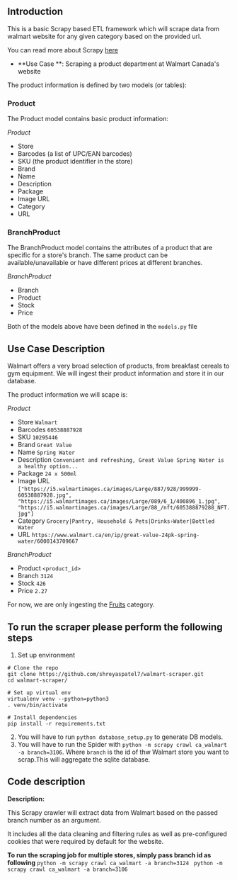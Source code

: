 

## Introduction
This is a basic Scrapy based ETL framework which will scrape data from walmart website for any given category based on the provided url.

You can read more about Scrapy [here](https://scrapy.org/)

- **Use Case **: Scraping a product department at Walmart Canada's website

The product information is defined by two models (or tables):

### Product
The Product model contains basic product information:

*Product*

- Store
- Barcodes (a list of UPC/EAN barcodes)
- SKU (the product identifier in the store)
- Brand
- Name
- Description
- Package
- Image URL
- Category
- URL

### BranchProduct
The BranchProduct model contains the attributes of a product that are specific for a store's branch. The same product can be available/unavailable or have different prices at different branches.

*BranchProduct*

- Branch
- Product
- Stock
- Price

Both of the models above have been defined in the `models.py` file

## Use Case Description

Walmart offers a very broad selection of products, from breakfast cereals to gym equipment. We will ingest their product information and store it in our database.

The product information we will scape is:

*Product*

- Store `Walmart`
- Barcodes `60538887928`
- SKU `10295446`
- Brand `Great Value`
- Name `Spring Water`
- Description `Convenient and refreshing, Great Value Spring Water is a healthy option...`
- Package `24 x 500ml`
- Image URL `["https://i5.walmartimages.ca/images/Large/887/928/999999-60538887928.jpg", "https://i5.walmartimages.ca/images/Large/089/6_1/400896_1.jpg", "https://i5.walmartimages.ca/images/Large/88_/nft/605388879288_NFT.jpg"]`
- Category `Grocery|Pantry, Household & Pets|Drinks›Water|Bottled Water`
- URL `https://www.walmart.ca/en/ip/great-value-24pk-spring-water/6000143709667`

*BranchProduct*
 - Product `<product_id>`
 - Branch `3124`
 - Stock `426`
 - Price `2.27`

For now, we are only ingesting the [Fruits](https://www.walmart.ca/en/grocery/fruits-vegetables/fruits/N-3852) category.


## To run the scraper please perform the following steps

1. Set up environment
```
# Clone the repo
git clone https://github.com/shreyaspatel7/walmart-scraper.git
cd walmart-scraper/

# Set up virtual env
virtualenv venv --python=python3
. venv/bin/activate

# Install dependencies
pip install -r requirements.txt 
```
2. You will have to run `python database_setup.py` to generate DB models.
3. You will have to  run the Spider with `python -m scrapy crawl ca_walmart -a branch=3106`. Where `branch` is the id of thw Walmart store you want to scrap.This will aggregate the sqlite database.


## Code description

**Description:**

This Scrapy crawler will extract data from Walmart based on the passed branch number as an argument.

It includes all the data cleaning and filtering rules as well as pre-configured cookies that were required by default for the website.


**To run the scraping job for multiple stores, simply pass branch id as following** 
`python -m scrapy crawl ca_walmart -a branch=3124
`
`python -m scrapy crawl ca_walmart -a branch=3106
`

 

